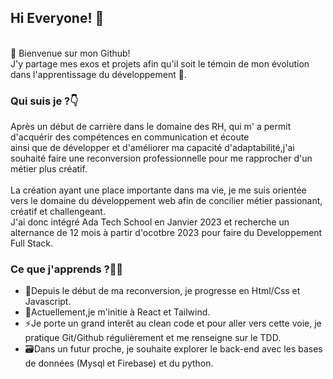 ## Hi Everyone! 🫡
<br />
🎉 Bienvenue sur mon Github! </br>
J'y partage mes exos et projets afin qu'il soit le témoin de mon évolution dans l'apprentissage du développement 🎉.

### Qui suis je ?👇
Après un début de carrière dans le domaine des RH, qui m' a permit d'acquérir des compétences en communication et écoute </br> 
ainsi que de développer et d'améliorer ma capacité d'adaptabilité,j'ai souhaité faire une reconversion professionnelle pour me rapprocher d'un métier plus créatif.</br>
</br>
La création ayant une place importante dans ma vie, je me suis orientée vers le domaine du développement web afin de concilier métier passionant, créatif et challengeant.</br>
J'ai donc intégré Ada Tech School en Janvier 2023 et recherche un alternance de 12 mois à partir d'ocotbre 2023 pour faire du Developpement Full Stack.

### Ce que j'apprends ?👩‍💻
  - 🌱Depuis le début de ma reconversion, je progresse en Html/Css et Javascript.</br>
  - 💫Actuellement,je m'initie à React et Tailwind.</br>
  - ⚡Je porte un grand interêt au clean code et pour aller vers cette voie, je pratique Git/Github régulièrement et me renseigne sur le TDD.</br>
  - 🗃Dans un futur proche, je souhaite explorer le back-end avec les bases de données (Mysql et Firebase) et du python.


<!--
**SandrineCipolla/SandrineCipolla** is a ✨ _special_ ✨ repository because its `README.md` (this file) appears on your GitHub profile.

Here are some ideas to get you started:

- 🔭 I’m currently working on ...
- 🌱 I’m currently learning ...
- 👯 I’m looking to collaborate on ...
- 🤔 I’m looking for help with ...
- 💬 Ask me about ...
- 📫 How to reach me: ...
- 😄 Pronouns: ...
- ⚡ Fun fact: ...
-->
